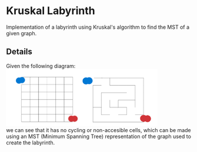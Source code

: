 # Kruskal Labyrinth
Implementation of a labyrinth using Kruskal's algorithm to find the MST of a given graph.
## Details
Given the following diagram:\
![plot](./laberinto.png)
\
we can see that it has no cycling or non-accesible cells, which can be made using an MST (Minimum Spanning Tree) representation of the graph used to create the labyrinth.
